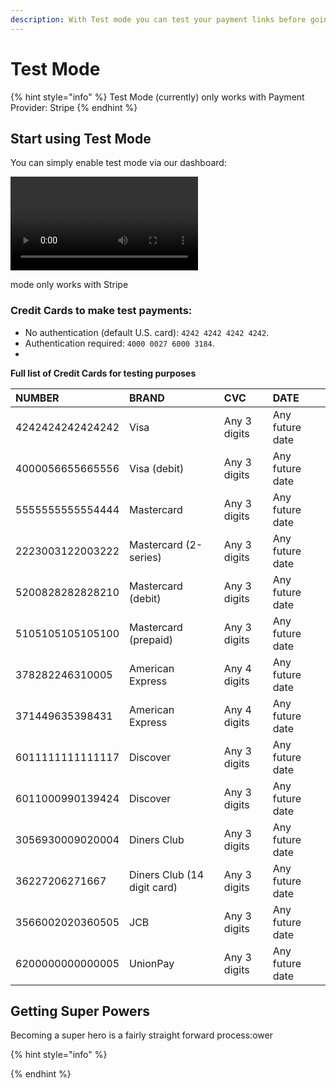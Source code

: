 ```yaml
---
description: With Test mode you can test your payment links before going live
---
```


# Test Mode

{% hint style="info" %}
Test Mode \(currently\) only works with Payment Provider: Stripe
{% endhint %}

## Start using Test Mode

 You can simply enable test mode via our dashboard:

![](../.gitbook/assets/schermopname-2021-02-19-om-07.54.56.mov)

 mode only works with Stripe



### Credit Cards to make test payments:

* No authentication \(default U.S. card\): `4242 4242 4242 4242`.
* Authentication required: `4000 0027 6000 3184`.
* 
**Full list of Credit Cards for testing purposes**

| NUMBER | BRAND | CVC | DATE |
| :--- | :--- | :--- | :--- |
| 4242424242424242 | Visa | Any 3 digits | Any future date |
| 4000056655665556 | Visa \(debit\) | Any 3 digits | Any future date |
| 5555555555554444 | Mastercard | Any 3 digits | Any future date |
| 2223003122003222 | Mastercard \(2-series\) | Any 3 digits | Any future date |
| 5200828282828210 | Mastercard \(debit\) | Any 3 digits | Any future date |
| 5105105105105100 | Mastercard \(prepaid\) | Any 3 digits | Any future date |
| 378282246310005 | American Express | Any 4 digits | Any future date |
| 371449635398431 | American Express | Any 4 digits | Any future date |
| 6011111111111117 | Discover | Any 3 digits | Any future date |
| 6011000990139424 | Discover | Any 3 digits | Any future date |
| 3056930009020004 | Diners Club | Any 3 digits | Any future date |
| 36227206271667 | Diners Club \(14 digit card\) | Any 3 digits | Any future date |
| 3566002020360505 | JCB | Any 3 digits | Any future date |
| 6200000000000005 | UnionPay | Any 3 digits | Any future date |

## Getting Super Powers

Becoming a super hero is a fairly straight forward process:ower

{% hint style="info" %}

{% endhint %}



